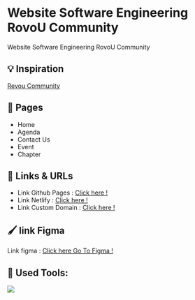 # Website Software Engineering RovoU Community

Website Software Engineering RovoU Community

## :bulb: Inspiration

[Revou Community](https://revou.co/community)

## :page_facing_up: Pages

- Home
- Agenda
- Contact Us
- Event
- Chapter

## :link: Links & URLs

- Link Github Pages : [Click here !](https://revou-fsse-1.github.io/w5-company-website-group-e/)
- Link Netlify : [Click here !](https://leafy-crisp-c46297.netlify.app/)
- Link Custom Domain : [Click here !](https://week5.nofri.xyz/)

## :paintbrush: link Figma

Link figma : [Click here Go To Figma !](https://www.figma.com/file/zfYDjauniHSURSOglnn7MH/group-e?t=plnwYZRdyu2NjnGo-0/)

## :construction: Used Tools:

[![](https://skillicons.dev/icons?i=git,github,vscode,figma,html,css,javascript)]()
